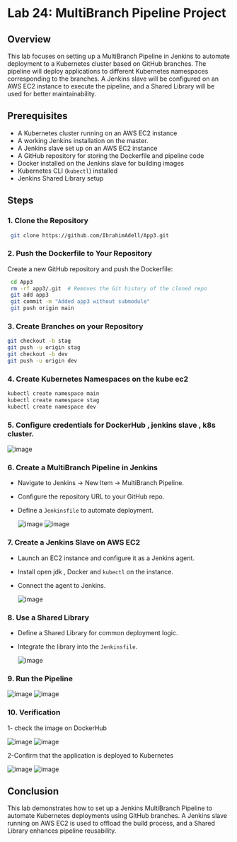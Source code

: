 # Lab 24: MultiBranch Pipeline Project

## Overview
This lab focuses on setting up a MultiBranch Pipeline in Jenkins to automate deployment to a Kubernetes cluster based on GitHub branches. The pipeline will deploy applications to different Kubernetes namespaces corresponding to the branches. A Jenkins slave will be configured on an AWS EC2 instance to execute the pipeline, and a Shared Library will be used for better maintainability.

## Prerequisites
- A Kubernetes cluster running on an AWS EC2 instance
- A working Jenkins installation on the master.
- A Jenkins slave set up on an AWS EC2 instance
- A GitHub repository for storing the Dockerfile and pipeline code
- Docker installed on the Jenkins slave for building images
- Kubernetes CLI (`kubectl`) installed
- Jenkins Shared Library setup

## Steps

### 1. Clone the Repository
```sh
 git clone https://github.com/IbrahimAdell/App3.git
```

### 2. Push the Dockerfile to Your Repository
Create a new GitHub repository and push the Dockerfile:
```sh
 cd App3
 rm -rf app3/.git  # Removes the Git history of the cloned repo
 git add app3
 git commit -m "Added app3 without submodule"
 git push origin main
```

### 3. Create Branches on your Repository
```sh
git checkout -b stag
git push -u origin stag
git checkout -b dev
git push -u origin dev
```

### 4. Create Kubernetes Namespaces on the kube ec2
```sh
kubectl create namespace main
kubectl create namespace stag
kubectl create namespace dev
```
### 5. Configure credentials for DockerHub , jenkins slave , k8s cluster.

![image](https://github.com/user-attachments/assets/28c5ee67-0406-4b82-991f-d44d2729d2ed)

### 6. Create a MultiBranch Pipeline in Jenkins
- Navigate to Jenkins → New Item → MultiBranch Pipeline.
- Configure the repository URL to your GitHub repo.
- Define a `Jenkinsfile` to automate deployment.
  
  ![image](https://github.com/user-attachments/assets/57d170f1-debe-4ad1-839e-ce77887f6253)
  ![image](https://github.com/user-attachments/assets/dbd49915-4ca0-431f-8e67-2a67cca36899)

### 7. Create a Jenkins Slave on AWS EC2
- Launch an EC2 instance and configure it as a Jenkins agent.
- Install open jdk , Docker and `kubectl` on the instance.
- Connect the agent to Jenkins.
  
  ![image](https://github.com/user-attachments/assets/79089fc7-45ff-44e6-ae20-86539b975748)

### 8. Use a Shared Library
- Define a Shared Library for common deployment logic.
- Integrate the library into the `Jenkinsfile`.

  ![image](https://github.com/user-attachments/assets/7cfbe871-4c9f-41df-ba96-eda5bc17afea)

### 9. Run the Pipeline

![image](https://github.com/user-attachments/assets/731de297-601f-4f93-9fa0-efcfe57a54ac)
![image](https://github.com/user-attachments/assets/fb51c1db-3a34-4943-be7f-b2966aac5946)

### 10. Verification 
1- check the image on DockerHub

![image](https://github.com/user-attachments/assets/8d49e019-25ae-4bf7-8e4b-ad3cc5bf1ebd)
![image](https://github.com/user-attachments/assets/2e896268-1e15-45f5-a255-ea0ecda8ece0)

2-Confirm that the application is deployed to Kubernetes

![image](https://github.com/user-attachments/assets/8ae0f0a3-f520-44c3-b9a2-43fb6d54d45b)
![image](https://github.com/user-attachments/assets/f5e58608-ac0b-4842-a866-b169c35df2c1)

## Conclusion
This lab demonstrates how to set up a Jenkins MultiBranch Pipeline to automate Kubernetes deployments using GitHub branches. A Jenkins slave running on AWS EC2 is used to offload the build process, and a Shared Library enhances pipeline reusability.


